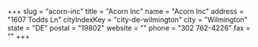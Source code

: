 +++
slug = "acorn-inc"
title = "Acorn Inc"
name = "Acorn Inc"
address = "1607 Todds Ln"
cityIndexKey = "city-de-wilmington"
city = "Wilmington"
state = "DE"
postal = "19802"
website = ""
phone = "302 762-4226"
fax = ""
+++
